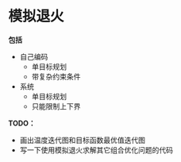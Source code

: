 # 模拟退火

**包括**

- 自己编码
  - 单目标规划
  - 带复杂约束条件
- 系统
  - 单目标规划
  - 只能限制上下界

**TODO：**

- 画出温度迭代图和目标函数最优值迭代图
- 写一下使用模拟退火求解其它组合优化问题的代码